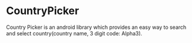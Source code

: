 # CountryPicker
Country Picker is an android library which provides an easy way to search and select country(country name, 3 digit code: Alpha3).
